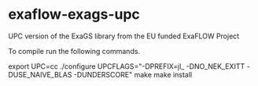 # exaflow-exags-upc
UPC version of the ExaGS library from the EU funded ExaFLOW Project

To compile run the following commands.

export UPC=cc
./configure UPCFLAGS="-DPREFIX=jl_ -DNO_NEK_EXITT -DUSE_NAIVE_BLAS -DUNDERSCORE"
make
make install
